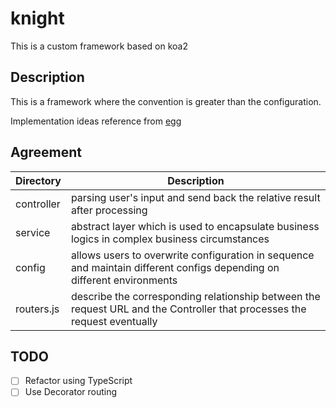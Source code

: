 # knight
This is a custom framework based on koa2

## Description

This is a framework where the convention is greater than the configuration.

Implementation ideas reference from [egg](https://github.com/eggjs/egg)

## Agreement

| Directory   | Description |
|-------------|-------------|
| controller | parsing user's input and send back the relative result after processing |
| service  | abstract layer which is used to encapsulate business logics in complex business circumstances |
| config | allows users to overwrite configuration in sequence and maintain different configs depending on different environments |
| routers.js |  describe the corresponding relationship between the request URL and the Controller that processes the request eventually |

## TODO
- [ ] Refactor using TypeScript
- [ ] Use Decorator routing
